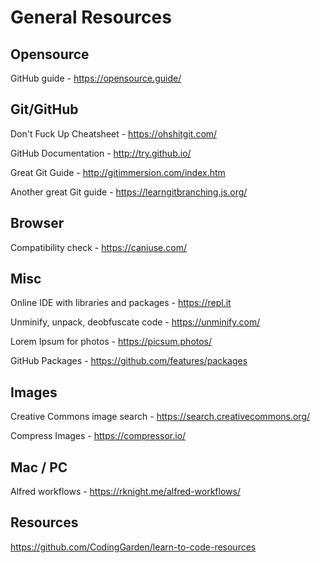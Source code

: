 # General Resources

## Opensource

GitHub guide - https://opensource.guide/ 

## Git/GitHub

Don't Fuck Up Cheatsheet - https://ohshitgit.com/

GitHub Documentation - http://try.github.io/

Great Git Guide - http://gitimmersion.com/index.htm

Another great Git guide - https://learngitbranching.js.org/

## Browser

Compatibility check - https://caniuse.com/

## Misc 

Online IDE with libraries and packages - https://repl.it

Unminify, unpack, deobfuscate code - https://unminify.com/

Lorem Ipsum for photos - https://picsum.photos/

GitHub Packages - https://github.com/features/packages

## Images

Creative Commons image search - https://search.creativecommons.org/

Compress Images - https://compressor.io/

## Mac / PC

Alfred workflows - https://rknight.me/alfred-workflows/

## Resources

https://github.com/CodingGarden/learn-to-code-resources

